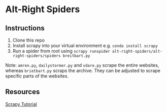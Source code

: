 # Alt-Right Spiders

## Instructions
1. Clone this repo
2. Install scrapy into your virtual environment e.g. `conda install scrapy` 
3. Run a spider from root using `scrapy runspider alt-right-spiders/alt-right-spiders/spiders breitbart.py`

Note: `amren.py`, `dailystormer.py` and `vdare.py` scrape the entire websites, whereas `brietbart.py` scraps the archive. They can be adjusted to scrape specific parts of the websites.

## Resources
[Scrapy Tutorial](https://docs.scrapy.org/en/latest/intro/tutorial.html)